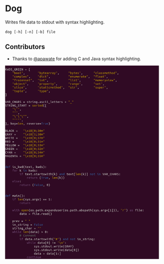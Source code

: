 # Dog

Writes file data to stdout with syntax highlighting.

`dog [-h] [-n] [-b] file`

## Contributors

* Thanks to [@apawate](https://github.com/apawate) for adding C and Java syntax highlighting.

![example](https://raw.githubusercontent.com/HuangPatrick16777216/dog/main/images/example.png)
